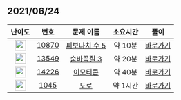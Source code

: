 ## 2021/06/24
| 난이도 | 번호 | 문제 이름 | 소요시간 | 풀이 
|:------:|:----:|:---------:|:------:|:------:|
| <img height="25px" width="25px" src="https://static.solved.ac/tier_small/4.svg"/> | [10870](https://www.acmicpc.net/problem/10870) | [피보나치 수 5](https://www.acmicpc.net/problem/10870) | 약 10분 | [바로가기](https://github.com/MinsangKong/DailyProblem/blob/main/06-24/1.py)| 
| <img height="25px" width="25px" src="https://static.solved.ac/tier_small/11.svg"/> | [13549](https://www.acmicpc.net/problem/13549) | [숨바꼭질 3](https://www.acmicpc.net/problem/13549) | 약 20분 | [바로가기](https://github.com/MinsangKong/DailyProblem/blob/main/06-24/2.py)|
| <img height="25px" width="25px" src="https://static.solved.ac/tier_small/11.svg"/> | [14226](https://www.acmicpc.net/problem/14226) | [이모티콘](https://www.acmicpc.net/problem/14226) | 약 40분 | [바로가기](https://github.com/MinsangKong/DailyProblem/blob/main/06-24/4.py)| 
| <img height="25px" width="25px" src="https://static.solved.ac/tier_small/15.svg"/> | [1045](https://www.acmicpc.net/problem/1045) | [도로](https://www.acmicpc.net/problem/1045) | 약 1시간 | [바로가기](https://github.com/MinsangKong/DailyProblem/blob/main/06-24/4.py)|